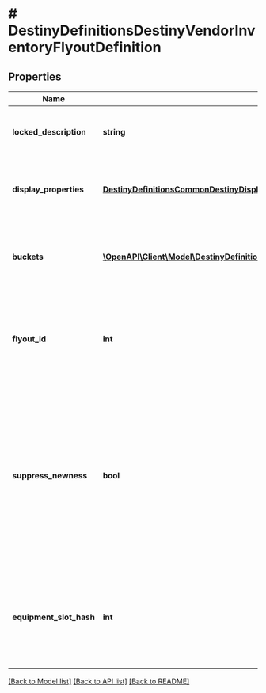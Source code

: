 # # DestinyDefinitionsDestinyVendorInventoryFlyoutDefinition

## Properties

Name | Type | Description | Notes
------------ | ------------- | ------------- | -------------
**locked_description** | **string** | If the flyout is locked, this is the reason why. | [optional]
**display_properties** | [**DestinyDefinitionsCommonDestinyDisplayPropertiesDefinition**](DestinyDefinitionsCommonDestinyDisplayPropertiesDefinition.md) | The title and other common properties of the flyout. | [optional]
**buckets** | [**\OpenAPI\Client\Model\DestinyDefinitionsDestinyVendorInventoryFlyoutBucketDefinition[]**](DestinyDefinitionsDestinyVendorInventoryFlyoutBucketDefinition.md) | A list of inventory buckets and other metadata to show on the screen. | [optional]
**flyout_id** | **int** | An identifier for the flyout, in case anything else needs to refer to them. | [optional]
**suppress_newness** | **bool** | If this is true, don&#39;t show any of the glistening \&quot;this is a new item\&quot; UI elements, like we show on the inventory items themselves in in-game UI. | [optional]
**equipment_slot_hash** | **int** | If this flyout is meant to show you the contents of the player&#39;s equipment slot, this is the slot to show. | [optional]

[[Back to Model list]](../../README.md#models) [[Back to API list]](../../README.md#endpoints) [[Back to README]](../../README.md)
